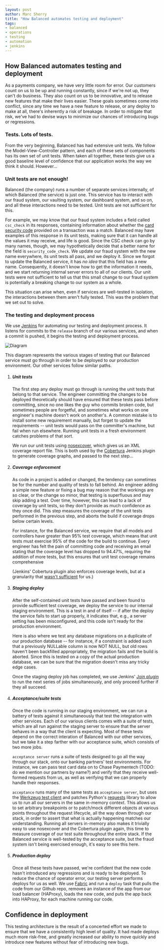 ```yaml
---
layout: post
author: Marc Sherry
title: "How Balanced automates testing and deployment"
tags:
- balanced
- operations
- testing
- automation
- jenkins
---
```


## How Balanced automates testing and deployment

As a payments company, we have very little room for error. Our customers count on us to be up and running constantly, since if we're not up, they can't do business. They also count on us to be innovative, and to release new features that make their lives easier. These goals sometimes come into conflict, since any time we have a new feature to release, or any deploy to make at all, there's inherently a risk of breakage. In order to mitigate that risk, we've had to devise ways to minimize our chances of introducing bugs or regressions.

### Tests. Lots of tests.

From the very beginning, Balanced has had extensive unit tests. We follow the Model-View-Controller pattern, and each of these sets of components has its own set of unit tests. When taken all together, these tests give us a good baseline level of confidence that our application works the way we think it should. However...

### Unit tests are not enough!

Balanced (the company) runs a number of separate services internally, of which Balanced (the service) is just one. This service has to interact with our fraud system, our vaulting system, our dashboard system, and so on, and all these interactions need to be tested. Unit tests are not sufficient for this.

For example, we may know that our fraud system includes a field called `csc_check` in its responses, containing information about whether the [card security code](http://en.wikipedia.org/wiki/Card_security_code) provided on a transaction was a match. Balanced may have examples of this response in its unit tests, making sure that it can handle all the values it may receive, and life is good. Since the CSC check can go by many names, though, we may hypothetically decide that a better name for the field is `security_code_check`. We update our fraud system with the new name everywhere, its unit tests all pass, and we deploy it. Since we forgot to update the Balanced service, it has *no idea* that this field has a new name. Consequently, it doesn't know how to get the information it needs, and we start returning internal server errors to all of our clients. Our unit tests were not sufficient to tell us that this small change to our fraud system is potentially a breaking change to our system as a whole.

This situation can arise when, even if services are well-tested in isolation, the interactions between them aren't fully tested. This was the problem that we set out to solve.

### The testing and deployment process

We use [Jenkins](http://jenkins-ci.org/) for automating our testing and deployment process. It listens for commits to the `release` branch of our various services, and when a commit is pushed, it begins the testing and deployment process.

![Diagram](http://i.imgur.com/Tt0aQS2.png)

This diagram represents the various stages of testing that our Balanced service must go through in order to be deployed to our production environment. Our other services follow similar paths.

1. ##### Unit tests

   The first step any deploy must go through is running the unit tests that belong to that service. The engineer committing the changes to be deployed theoretically should have ensured that these tests pass before committing, since no one likes the guy who commits broken code, but sometimes people are forgetful, and sometimes what works on one engineer's machine doesn't work on another's. A common mistake is to install some new requirement manually, but forget to update the requirements -- unit tests would pass on the committer's machine, but fail when run elsewhere. Running unit tests in a fresh environment catches problems of that sort.

   We run our unit tests using [nosexcover](https://pypi.python.org/pypi/nosexcover/), which gives us an XML coverage report file. This is both used by the [Cobertura](https://wiki.jenkins-ci.org/display/JENKINS/Cobertura+Plugin) Jenkins plugin to generate coverage graphs, and passed to the next step...

1. ##### Coverage enforcement

   As code in a project is added or changed, the tendency can sometimes be for the number and quality of tests to fall behind. An engineer adding a simple new feature or fixing a bug may reason that the workings are so clear, or the change so minor, that testing is superfluous and may skip adding a test. Over time, however, this can lead to a lack of coverage by unit tests, so they don't provide as much confidence as they once did. This step measures the coverage of the unit tests performed in the previous step, and aborts the build if coverage drops below certain levels.

   For instance, for the Balanced service, we require that all models and controllers have greater than 95% test coverage, which means that unit tests must exercise 95% of the code for the build to continue. Every engineer has felt the pain of committing code and receiving an email stating that the coverage level has dropped to 94.47%, requiring the addition of more tests, but this ensures that unit test coverage remains comprehensive

    (Jenkins' Cobertura plugin also enforces coverage levels, but at a granularity that [wasn't sufficient](http://stackoverflow.com/questions/10747514/how-to-configure-jenkins-cobertura-plugin-to-monitor-specific-packages/10808868#10808868) for us.)

1. ##### Staging deploy

   After the self-contained unit tests have passed and been found to provide sufficient test coverage, we deploy the service to our internal staging environment. This is a test in and of itself -- if after the deploy the service fails to start up properly, it indicates that, e.g., a server setting has been misconfigured, and this code isn't ready for the production environment.

   Here is also where we test any database migrations on a duplicate of our production database -- for instance, if a constraint is added such that a previously NULLable column is now NOT NULL, but old rows haven't been backfilled appropriately, the migration fails and the build is aborted. Since this is tested on a copy of the actual production database, we can be sure that the migration doesn't miss any tricky edge cases.

   Once the staging deploy job has completed, we use Jenkins' [Join plugin](https://wiki.jenkins-ci.org/display/JENKINS/Join+Plugin) to run the next series of jobs simultaneously, and only proceed further if they all succeed.

1. ##### Acceptance/suite tests

   Once the code is running in our staging environment, we can run a battery of tests against it simultaneously that test the integration with other services. Each of our various clients comes with a suite of tests, which are all run against the staging server to ensure that the server behaves in a way that the client is expecting. Most of these tests depend on the correct interation of Balanced with our other services, but we take it a step farther with our acceptance suite, which consists of two more jobs.

   `acceptance server` runs a suite of tests designed to go all the way through our stack, onto our banking partners' test environments. For instance, we can pass test card data on to Chase Paymentech (TODO: do we mention our partners by name?) and verify that they receive well-formed requests from us, as well as verifying that we can properly handle their responses.

   `acceptance` runs many of the same tests as `acceptance server`, but uses the [Werkzeug test client](http://werkzeug.pocoo.org/docs/test/) and patches Python's [requests](http://docs.python-requests.org/en/latest/) library to allow us to run all our servers in the same in-memory context. This allows us to set arbitrary breakpoints or to patch/mock different objects at various points throughout the request lifecycle, all the way down through our stack, in order to assert that what is actually happening matches our understanding. Running all servers in-memory also makes it trivially easy to use nosexcover and the Cobertura plugin again, this time to measure coverage of our test suite throughout the entire stack. If the Balanced service is well-tested by the acceptance suite, but the fraud system isn't being exercised enough, it's easy to see this here.

1. ##### Production deploy

   Once all these tests have passed, we're confident that the new code hasn't introduced any regressions and is ready to be deployed. To reduce the chance of operator error, our testing server performs deploys for us as well. We use [Fabric](http://docs.fabfile.org/en/1.6/) and run a `deploy` task that pulls the code from our Github repo, removes an instance of the app from our load balancer (HAProxy), loads the new code, and puts the app back into HAProxy, for each machine running our code.

## Confidence in deployment

This testing architecture is the result of a concerted effort we made to ensure that we have a consistently high level of quality. It had made deploys much more risk-free, and greatly increased our ability to move quickly and introduce new features without fear of introducing new bugs.
